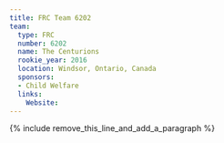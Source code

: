 ```yaml
---
title: FRC Team 6202
team:
  type: FRC
  number: 6202
  name: The Centurions
  rookie_year: 2016
  location: Windsor, Ontario, Canada
  sponsors:
  - Child Welfare
  links:
    Website:
---
```


{% include remove_this_line_and_add_a_paragraph %}